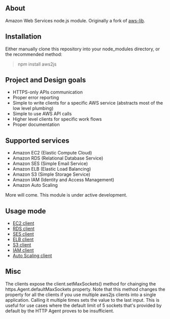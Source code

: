 ## About

Amazon Web Services node.js module. Originally a fork of [aws-lib](https://github.com/livelycode/aws-lib/).

## Installation

Either manually clone this repository into your node_modules directory, or the recommended method:

> npm install aws2js

## Project and Design goals

 * HTTPS-only APIs communication
 * Proper error reporting
 * Simple to write clients for a specific AWS service (abstracts most of the low level plumbing)
 * Simple to use AWS API calls
 * Higher level clients for specific work flows
 * Proper documentation

## Supported services

 * Amazon EC2 (Elastic Compute Cloud)
 * Amazon RDS (Relational Database Service)
 * Amazon SES (Simple Email Service)
 * Amazon ELB (Elastic Load Balancing)
 * Amazon S3 (Simple Storage Service)
 * Amazon IAM (Identity and Access Management)
 * Amazon Auto Scaling

More will come. This module is under active development.

## Usage mode

 * [EC2 client](https://github.com/SaltwaterC/aws2js/wiki/EC2-Client)
 * [RDS client](https://github.com/SaltwaterC/aws2js/wiki/RDS-Client)
 * [SES client](https://github.com/SaltwaterC/aws2js/wiki/SES-Client)
 * [ELB client](https://github.com/SaltwaterC/aws2js/wiki/ELB-Client)
 * [S3 client](https://github.com/SaltwaterC/aws2js/wiki/S3-Client)
 * [IAM client](https://github.com/SaltwaterC/aws2js/wiki/IAM-Client)
 * [Auto Scaling client](https://github.com/SaltwaterC/aws2js/wiki/Auto-Scaling-Client)

## Misc

The clients expose the client.setMaxSockets() method for chainging the https.Agent.defaultMaxSockets property. Note that this method changes the property for all the clients if you use multiple aws2js clients into a single application. Calling it multiple times sets the value to the last input. This is useful for use cases where the default limit of 5 sockets that's provided by default by the HTTP Agent proves to be insufficient.
